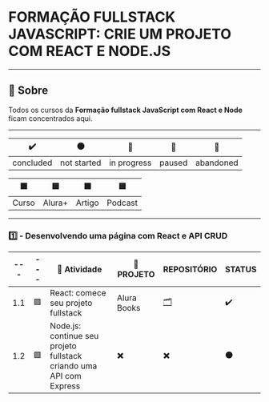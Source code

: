 # FORMAÇÃO FULLSTACK JAVASCRIPT: CRIE UM PROJETO COM REACT E NODE.JS

---

## 📌 Sobre
  Todos os cursos da **Formação fullstack JavaScript com React e Node** ficam concentrados aqui.

---

| ✔️ | ⚫ | 🔵 | 🔶 | 🔴 | 
| --- | --- | --- | --- | --- |
| concluded | not started | in progress | paused | abandoned |

| 🟪 | 🟦 | 🟫  | 🟨 |
| --- | --- | --- | --- |
| Curso | Alura+ | Artigo | Podcast |

---

### 1️⃣ - Desenvolvendo uma página com React e API CRUD

| --- | --- | 📘 Atividade | 🔗 PROJETO | REPOSITÓRIO | STATUS |
| --- | --- | --- | --- | --- | --- |
| 1.1 | 🟪 | React: comece seu projeto fullstack | Alura Books | [🗂️](./comeceSeuProjetoFullstack/) | ✔️ |
| 1.2 | 🟪 | Node.js: continue seu projeto fullstack criando uma API com Express | ✖️ | ✖️ | ⚫ |


